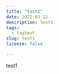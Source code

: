 ```yaml
---
title: "test1"
date: 2022-03-12
description: test1
tags:
  - tagtest
slug: test1
license: false

---
```

test1
